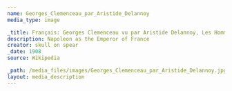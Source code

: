 ```yaml
--- 
name: Georges_Clemenceau_par_Aristide_Delannoy
media_type: image

_title: Français: Georges Clemenceau vu par Aristide Delannoy, Les Hommes du jour, 1908
description: Napoleon as the Emperor of France
creator: skull on spear
_date: 1908
source: Wikipedia

_path: /media_files/images/Georges_Clemenceau_par_Aristide_Delannoy.jpg 
layout: media_description
--- 
```

